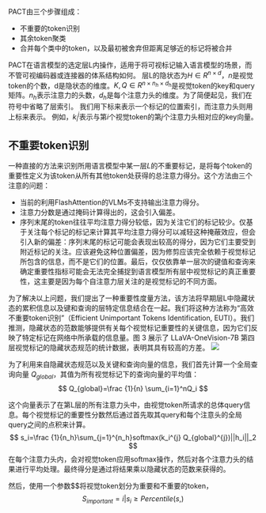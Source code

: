 PACT由三个步骤组成：
* 不重要的token识别
* 其余token聚类
* 合并每个类中的token，以及最初被舍弃但距离足够近的标记将被合并

PACT在语言模型的选定层L内操作，适用于将可视标记输入语言模型的场景，而不管可视编码器或连接器的体系结构如何。
层L的隐状态为$H \in R^{n \times d}$，$n$是视觉token的个数，d是隐状态的维度。$K,Q \in R^{n \times n_h\times d_h}$是视觉token的key和query矩阵。$n_h$表示注意力的头数，$d_h$是每个注意力头的维度。为了简便起见，我们在符号中省略了层索引。
我们用下标来表示一个标记的位置索引，而注意力头则用上标来表示。
例如，$k_i^j$表示与第$i$个视觉token的第$j$个注意力头相对应的key向量。

## 不重要token识别
一种直接的方法来识别所用语言模型中某一层$L$的不重要标记，是将每个token的重要性定义为该token从所有其他token处获得的总注意力得分。这个方法由三个注意的问题：
* 当前的利用FlashAttention的VLMs不支持输出注意力得分。
* 注意力分数是通过掩码计算得出的，这会引入偏差。
* 序列末尾的token往往平均注意力得分较低，因为关注它们的标记较少。仅基于关注每个标记的标记来计算其平均注意力得分可以减轻这种掩蔽效应，但会引入新的偏差：序列末尾的标记可能会表现出较高的得分，因为它们主要受到附近标记的关注。应该避免这种位置偏差，因为修剪应该完全依赖于视觉标记所包含的信息，而不是它们的位置。最后，仅仅依靠单一层次的键值和查询来确定重要性指标可能会无法完全捕捉到语言模型所有层中视觉标记的真正重要性，这主要是因为每个自注意力层关注的是视觉标记的不同方面。

为了解决以上问题，我们提出了一种重要性度量方法，该方法将早期层L中隐藏状态的累积信息以及键和查询的层特定信息结合在一起。我们将这种方法称为“高效不重要token识别”（Efficient Unimportant Tokens Identification, EUTI）。我们推测，隐藏状态的范数能够提供有关每个视觉标记重要性的关键信息，因为它们反映了特定标记在网络中所承载的信息量。图 3 展示了 LLaVA-OneVision-7B 第四层视觉标记的隐藏状态规范的统计数据，表明其具有较高的方差。
![](llava-onevision-7b-norm.PNG1)


为了利用来自隐藏状态规范以及关键和查询向量的信息，我们首先计算一个全局查询向量 $Q_{global}$，其值为所有视觉标记下的查询向量的平均值：
$$
Q_{global}=\frac {1}{n} \sum_{i=1}^nQ_i
$$

这个向量表示了在第L层的所有注意力头中，由视觉token所请求的总体query信息。每个视觉标记的重要性分数然后通过首先取其query和每个注意头的全局query之间的点积来计算。
$$
s_i=\frac {1}{n_h}\sum_{j=1}^{n_h}softmax(k_i^{j} Q_{global}^{j})||h_i||_2
$$
在每个注意力头内，会对视觉token应用softmax操作，然后对各个注意力头的结果进行平均处理。最终得分是通过将结果乘以隐藏状态的范数来获得的。


然后，使用一个参数$\$将视觉token划分为重要和不重要的token，
$$
S_{important}={i|s_i \ge Percentile(s,)}
$$